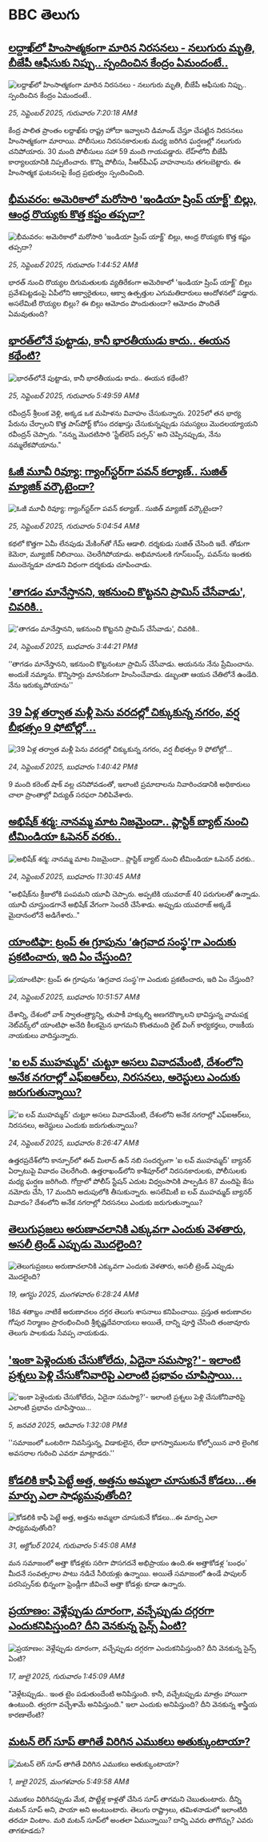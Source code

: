 # BBC తెలుగు## [లద్దాఖ్‌లో హింసాత్మకంగా మారిన నిరసనలు - నలుగురు మృతి, బీజేపీ ఆఫీసుకు నిప్పు.. స్పందించిన కేంద్రం ఏమందంటే..](https://www.bbc.com/telugu/articles/crkj7157r13o?at_medium=RSS&at_campaign=rss?at_campaign=githubrss)![లద్దాఖ్‌లో హింసాత్మకంగా మారిన నిరసనలు - నలుగురు మృతి, బీజేపీ ఆఫీసుకు నిప్పు.. స్పందించిన కేంద్రం ఏమందంటే..](https://ichef.bbci.co.uk/ace/ws/240/cpsprodpb/ee47/live/383fcc30-99b9-11f0-92db-77261a15b9d2.jpg)_25, సెప్టెంబర్ 2025, గురువారం 7:20:18 AMకి_కేంద్ర పాలిత ప్రాంతం లద్దాఖ్‌కు రాష్ట్ర హోదా ఇవ్వాలని డిమాండ్ చేస్తూ చేపట్టిన నిరసనలు హింసాత్మకంగా మారాయి. పోలీసులు నిరసనకారులకు మధ్య జరిగిన ఘర్షణల్లో నలుగురు చనిపోయారు. 30 మంది పోలీసులు సహా 59 మంది గాయపడ్డారు. లేహ్‌లోని బీజేపీ కార్యాలయానికి నిప్పటించారు. కొన్ని పోలీసు, సీఆర్‌పీఎఫ్ వాహనాలను తగలబెట్టారు. ఈ హింసాత్మక ఘటనలపై కేంద్ర ప్రభుత్వం స్పందించింది.## [భీమవరం: అమెరికాలో మరోసారి 'ఇండియా ష్రింప్ యాక్ట్' బిల్లు, ఆంధ్ర రొయ్యకు కొత్త కష్టం తప్పదా?](https://www.bbc.com/telugu/articles/c2kn4zx3y42o?at_medium=RSS&at_campaign=rss?at_campaign=githubrss)![భీమవరం: అమెరికాలో మరోసారి 'ఇండియా ష్రింప్ యాక్ట్' బిల్లు, ఆంధ్ర రొయ్యకు కొత్త కష్టం తప్పదా?](https://ichef.bbci.co.uk/ace/ws/240/cpsprodpb/f827/live/ee546ba0-99ac-11f0-92db-77261a15b9d2.jpg)_25, సెప్టెంబర్ 2025, గురువారం 1:44:52 AMకి_భారత్‌ నుంచి రొయ్యల దిగుమతులకు వ్యతిరేకంగా అమెరికాలో 'ఇండియా ష్రింప్‌ యాక్ట్‌' బిల్లు ప్రవేశపెట్టడంపై ఏపీలోని ఆక్వారైతులు, ఆక్వా ఉత్పత్తుల ఎగుమతిదారులు ఆందోళనలో పడ్డారు. అసలేమిటీ రొయ్యల బిల్లు? ఈ బిల్లు ఆమోదం పొందుతుందా? ఆమోదం పొందితే ఏమవుతుంది?## [భారత్‌లోనే పుట్టాడు, కానీ భారతీయుడు కాదు.. ఈయన కథేంటి?](https://www.bbc.com/telugu/articles/cgrq1xgj8r8o?at_medium=RSS&at_campaign=rss?at_campaign=githubrss)![భారత్‌లోనే పుట్టాడు, కానీ భారతీయుడు కాదు.. ఈయన కథేంటి?](https://ichef.bbci.co.uk/ace/ws/240/cpsprodpb/3928/live/4fd5b7b0-99d7-11f0-97f5-bd38218a3641.jpg)_25, సెప్టెంబర్ 2025, గురువారం 5:49:59 AMకి_రవీంద్రన్ శ్రీలంక వెళ్లి, అక్కడ ఒక మహిళను వివాహం చేసుకున్నారు. 2025లో తన భార్య పేరును చేర్చాలని కొత్త పాస్‌పోర్ట్ కోసం దరఖాస్తు చేసుకున్నప్పుడు సమస్యలు మొదలయ్యాయని రవీంద్రన్ చెప్పారు. "నన్ను మొదటిసారి 'స్టేట్‌లెస్ పర్సన్' అని చెప్పినప్పుడు, నేను నమ్మలేకపోయాను."## [ఓజీ మూవీ రివ్యూ: గ్యాంగ్‌స్టర్‌గా పవన్ కల్యాణ్.. సుజిత్ మ్యాజిక్ వర్కౌటైందా?](https://www.bbc.com/telugu/articles/cvg4rzwmv0lo?at_medium=RSS&at_campaign=rss?at_campaign=githubrss)![ఓజీ మూవీ రివ్యూ: గ్యాంగ్‌స్టర్‌గా పవన్ కల్యాణ్.. సుజిత్ మ్యాజిక్ వర్కౌటైందా?](https://ichef.bbci.co.uk/ace/ws/240/cpsprodpb/e0da/live/d6e97400-99cb-11f0-92c0-4be7ac948d82.jpg)_25, సెప్టెంబర్ 2025, గురువారం 5:04:54 AMకి_క‌థ‌లో కొత్తగా ఏమీ లేన‌పుడు మేకింగ్‌తో గేమ్ ఆడాలి.  ద‌ర్శకుడు సుజిత్ చేసింది ఇదే. 
తోడుగా కెమెరా, మ్యూజిక్ నిలిచాయి. చెల‌రేగిపోయాడు. అభిమానుల‌కి గూస్‌బంప్స్‌. ప‌వ‌న్‌ను ఇంతకు ముందెన్నడూ చూడ‌ని విధంగా ద‌ర్శకుడు చూపించాడు.## ['తాగడం మానేస్తానని, ఇకనుంచి కొట్టనని ప్రామిస్ చేసేవాడు', చివరికి..](https://www.bbc.com/telugu/articles/cy9n585gvj0o?at_medium=RSS&at_campaign=rss?at_campaign=githubrss)!['తాగడం మానేస్తానని, ఇకనుంచి కొట్టనని ప్రామిస్ చేసేవాడు', చివరికి..](https://ichef.bbci.co.uk/ace/ws/240/cpsprodpb/e02b/live/1d8b6140-995c-11f0-858a-a904eacbef23.jpg)_24, సెప్టెంబర్ 2025, బుధవారం 3:44:21 PMకి_‘‘తాగడం మానేస్తానని, ఇకనుంచి కొట్టనంటూ ప్రామిస్ చేసేవాడు. ఆయనను నేను ప్రేమించాను. అందుకే నమ్మాను. కొన్నిసార్లు మానసికంగా హింసించేవాడు. డబ్బంతా ఆయన చేతిలోనే ఉండేది. నేను ఇరుక్కుపోయాను''## [39 ఏళ్ల తర్వాత మళ్లీ పెను వరదల్లో చిక్కుకున్న నగరం, వర్ష బీభత్సం 9 ఫోటోల్లో...](https://www.bbc.com/telugu/articles/c62qlvp44eqo?at_medium=RSS&at_campaign=rss?at_campaign=githubrss)![39 ఏళ్ల తర్వాత మళ్లీ పెను వరదల్లో చిక్కుకున్న నగరం, వర్ష బీభత్సం 9 ఫోటోల్లో...](https://ichef.bbci.co.uk/ace/standard/240/cpsprodpb/1e14/live/64775af0-995c-11f0-858a-a904eacbef23.jpg)_24, సెప్టెంబర్ 2025, బుధవారం 1:40:42 PMకి_9 మంది కరెంట్ షాక్ వల్ల చనిపోవడంతో, ఇలాంటి ప్రమాదాలను నివారించడానికి అధికారులు చాలా ప్రాంతాల్లో విద్యుత్ సరఫరా నిలిపివేశారు.## [అభిషేక్ శర్మ: నానమ్మ మాట నిజమైందా.. ప్లాస్టిక్ బ్యాట్ నుంచి టీమిండియా ఓపెనర్ వరకు..](https://www.bbc.com/telugu/articles/c5y4dgnd05qo?at_medium=RSS&at_campaign=rss?at_campaign=githubrss)![అభిషేక్ శర్మ: నానమ్మ మాట నిజమైందా.. ప్లాస్టిక్ బ్యాట్ నుంచి టీమిండియా ఓపెనర్ వరకు..](https://ichef.bbci.co.uk/ace/ws/240/cpsprodpb/005c/live/a2837a40-9934-11f0-af62-91486a511a31.jpg)_24, సెప్టెంబర్ 2025, బుధవారం 11:30:45 AMకి_"అభిషేక్‌ను క్రీజులోకి పంపమని యూవీ చెప్పారు. అప్పటికి యువరాజ్ 40 పరుగులతో ఉన్నాడు. యూవీ చూస్తుండగానే అభిషేక్ వేగంగా సెంచరీ చేసేశాడు. అప్పుడు యువరాజ్ అక్కడే మైదానంలోనే అడిగేశారు.."## [యాంటిఫా: ట్రంప్ ఈ గ్రూపును ‘ఉగ్రవాద సంస్థ'గా ఎందుకు ప్రకటించారు, ఇది ఏం చేస్తుంది?](https://www.bbc.com/telugu/articles/cy9n8qgeqy9o?at_medium=RSS&at_campaign=rss?at_campaign=githubrss)![యాంటిఫా: ట్రంప్ ఈ గ్రూపును ‘ఉగ్రవాద సంస్థ'గా ఎందుకు ప్రకటించారు, ఇది ఏం చేస్తుంది?](https://ichef.bbci.co.uk/ace/ws/240/cpsprodpb/1adf/live/88ed78f0-94f8-11f0-84c8-99de564f0440.jpg)_24, సెప్టెంబర్ 2025, బుధవారం 10:51:57 AMకి_దేశాన్ని, దేశంలో వాక్ స్వాతంత్ర్యాన్ని, తుపాకీ హక్కుల్ని అణగదొక్కాలని భావిస్తున్న వామపక్ష నెట్‌వర్క్‌లో యాంటిఫా అనేది కీలకమైన భాగమని కొంతమంది రైట్ వింగ్ కార్యకర్తలు, రాజకీయ నాయకులు వాదిస్తున్నారు.## ['ఐ లవ్ ముహమ్మద్' చుట్టూ అసలు వివాదమేంటి, దేశంలోని అనేక నగరాల్లో ఎఫ్‌ఐఆర్‌లు, నిరసనలు, అరెస్టులు  ఎందుకు జరుగుతున్నాయి?](https://www.bbc.com/telugu/articles/c3w57ev72qwo?at_medium=RSS&at_campaign=rss?at_campaign=githubrss)!['ఐ లవ్ ముహమ్మద్' చుట్టూ అసలు వివాదమేంటి, దేశంలోని అనేక నగరాల్లో ఎఫ్‌ఐఆర్‌లు, నిరసనలు, అరెస్టులు  ఎందుకు జరుగుతున్నాయి?](https://ichef.bbci.co.uk/ace/ws/240/cpsprodpb/f81b/live/b71add50-9906-11f0-928c-71dbb8619e94.jpg)_24, సెప్టెంబర్ 2025, బుధవారం 8:26:47 AMకి_ఉత్తరప్రదేశ్‌లోని కాన్పూర్‌లో ఈద్ మిలాద్ ఉన్ నబి సందర్భంగా 'ఐ లవ్ ముహమ్మద్' బ్యానర్ ఏర్పాటుపై వివాదం చెలరేగింది. ఉత్తరాఖండ్‌లోని కాశీపూర్‌లో నిరసనకారులకు, పోలీసులకు మధ్య ఘర్షణ జరిగింది. గోద్రాలో పోలీస్ స్టేషన్ ఎదుట విధ్వంసానికి పాల్పడిన 87 మందిపై కేసు నమోదు చేసి, 17 మందిని అదుపులోకి తీసుకున్నారు. అసలేమిటీ ఐ లవ్ ముహమ్మద్ బ్యానర్ వివాదం? దేశంలోని అనేక నగరాల్లో నిరసనలు ఎందుకు జరుగుతున్నాయి?## [తెలుగుప్రజలు అరుణాచలానికి ఎక్కువగా ఎందుకు వెళతారు, అసలీ ట్రెండ్ ఎప్పుడు మొదలైంది? ](https://www.bbc.com/telugu/articles/c8jp32zrzxpo?at_medium=RSS&at_campaign=rss?at_campaign=githubrss)![తెలుగుప్రజలు అరుణాచలానికి ఎక్కువగా ఎందుకు వెళతారు, అసలీ ట్రెండ్ ఎప్పుడు మొదలైంది? ](https://ichef.bbci.co.uk/ace/ws/240/cpsprodpb/cf2d/live/01932bf0-7d85-11f0-98a0-956f61945264.jpg)_19, ఆగస్టు 2025, మంగళవారం 6:28:24 AMకి_18వ శతాబ్దం నాటికే అరుణాచలం దగ్గర తెలుగు శాసనాలు కనిపించాయి. ప్రస్తుత అరుణాచల గోపుర నిర్మాణం ప్రారంభించింది శ్రీకృష్ణదేవరాయలు అయితే, దాన్ని పూర్తి చేసింది తంజావూరు తెలుగు పాలకుడు సేవప్ప నాయకుడు.## ['ఇంకా పెళ్లెందుకు చేసుకోలేదు, ఏదైనా సమస్యా?'- ఇలాంటి ప్రశ్నలు పెళ్లి చేసుకోనివారిపై ఎలాంటి ప్రభావం చూపిస్తాయి... ](https://www.bbc.com/telugu/articles/cgq1w3lz7yyo?at_medium=RSS&at_campaign=rss?at_campaign=githubrss)!['ఇంకా పెళ్లెందుకు చేసుకోలేదు, ఏదైనా సమస్యా?'- ఇలాంటి ప్రశ్నలు పెళ్లి చేసుకోనివారిపై ఎలాంటి ప్రభావం చూపిస్తాయి... ](https://ichef.bbci.co.uk/ace/ws/240/cpsprodpb/f6de/live/72c94a60-cb3e-11ef-87df-d575b9a434a4.jpg)_5, జనవరి 2025, ఆదివారం 1:32:08 PMకి_''సమాజంలో ఒంటరిగా నివసిస్తున్న, విడాకులైన, లేదా భాగస్వాములను కోల్పోయిన వారి లైంగిక అవసరాల గురించి ఎవరూ మాట్లాడరు.''## [కోడలికి కాఫీ పెట్టే అత్త, అత్తను అమ్మలా చూసుకునే కోడలు...ఈ మార్పు ఎలా సాధ్యమవుతోంది?](https://www.bbc.com/telugu/articles/c1l41zl8el2o?at_medium=RSS&at_campaign=rss?at_campaign=githubrss)![కోడలికి కాఫీ పెట్టే అత్త, అత్తను అమ్మలా చూసుకునే కోడలు...ఈ మార్పు ఎలా సాధ్యమవుతోంది?](https://ichef.bbci.co.uk/ace/ws/240/cpsprodpb/2b61/live/9176a6d0-8b0e-11ef-a81b-b1eda9741da3.jpg)_31, అక్టోబర్ 2024, గురువారం 5:45:08 AMకి_మన సమాజంలో అత్తా కోడళ్లకు సరిగా పొసగదనే అభిప్రాయం ఉంది.ఈ అత్తాకోడళ్ల ‘బంధం’ మీదనే సంవత్సరాల పాటు నడిచే సీరియళ్లు ఉన్నాయి. అయితే సమాజంలో ఉండే పాపులర్ పరసెప్సన్‌కు భిన్నంగా ఫ్రెండ్లీగా జీవించే అత్తా కోడళ్లు కూడా ఉన్నారు.## [ప్రయాణం: వెళ్లేప్పుడు దూరంగా, వచ్చేప్పుడు దగ్గరగా ఎందుకనిపిస్తుంది? దీని వెనకున్న సైన్స్ ఏంటి?](https://www.bbc.com/telugu/articles/c0l4y727n1jo?at_medium=RSS&at_campaign=rss?at_campaign=githubrss)![ప్రయాణం: వెళ్లేప్పుడు దూరంగా, వచ్చేప్పుడు దగ్గరగా ఎందుకనిపిస్తుంది? దీని వెనకున్న సైన్స్ ఏంటి?](https://ichef.bbci.co.uk/ace/ws/240/cpsprodpb/054c/live/6957c010-62b0-11f0-8e78-11023c48a856.png)_17, జులై 2025, గురువారం 1:45:09 AMకి_"వెళ్లేటప్పుడు.. ఇంత టైం పడుతుందేంటి అనిపిస్తుంది. కానీ, వచ్చేటప్పుడు మాత్రం హాయిగా ఉంటుంది. త్వరగా వచ్చేశామే అనిపిస్తుంది." ఇలా ఎందుకు అనిపిస్తుంది? దీని వెనకున్న శాస్త్రీయ కారణాలేంటి?## [మటన్ లెగ్ సూప్ తాగితే విరిగిన ఎముకలు అతుక్కుంటాయా?](https://www.bbc.com/telugu/articles/c0l4g92j8kzo?at_medium=RSS&at_campaign=rss?at_campaign=githubrss)![మటన్ లెగ్ సూప్ తాగితే విరిగిన ఎముకలు అతుక్కుంటాయా?](https://ichef.bbci.co.uk/ace/ws/240/cpsprodpb/b31e/live/cce532c0-6d41-11f0-9462-bb509dc78127.jpg)_1, జులై 2025, మంగళవారం 5:49:58 AMకి_ఎముకలు విరిగినప్పుడు మేక, పొట్టేళ్ల కాళ్లతో చేసిన సూప్ తాగమని చెబుతుంటారు. దీన్ని మటన్ సూప్ అని, పాయా అని అంటుంటారు. తెలుగు రాష్ట్రాలు, తమిళనాడులో ఇలాంటిది తరచూ వింటాం. మరి మటన్ సూప్‌లో అంతలా ఏమున్నాయి? దాన్ని ఎవరు తాగొచ్చు? ఎవరు తాగకూడదు?